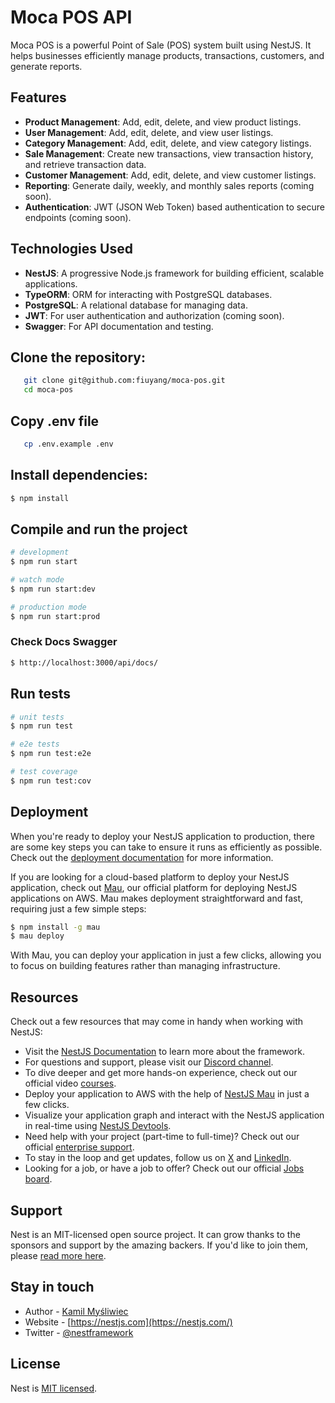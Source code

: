 # Moca POS API

Moca POS is a powerful Point of Sale (POS) system built using NestJS. It helps businesses efficiently manage products, transactions, customers, and generate reports.

## Features

- **Product Management**: Add, edit, delete, and view product listings.
- **User Management**: Add, edit, delete, and view user listings.
- **Category Management**: Add, edit, delete, and view category listings.
- **Sale Management**: Create new transactions, view transaction history, and retrieve transaction data.
- **Customer Management**: Add, edit, delete, and view customer listings.
- **Reporting**: Generate daily, weekly, and monthly sales reports (coming soon).
- **Authentication**: JWT (JSON Web Token) based authentication to secure endpoints (coming soon).

## Technologies Used

- **NestJS**: A progressive Node.js framework for building efficient, scalable applications.
- **TypeORM**: ORM for interacting with PostgreSQL databases.
- **PostgreSQL**: A relational database for managing data.
- **JWT**: For user authentication and authorization (coming soon).
- **Swagger**: For API documentation and testing.

## Clone the repository:

```bash
   git clone git@github.com:fiuyang/moca-pos.git
   cd moca-pos
```

## Copy .env file
```bash
   cp .env.example .env
```

## Install dependencies:

```bash
$ npm install
```

## Compile and run the project

```bash
# development
$ npm run start

# watch mode
$ npm run start:dev

# production mode
$ npm run start:prod
```

### Check Docs Swagger
```bash
$ http://localhost:3000/api/docs/
```

## Run tests

```bash
# unit tests
$ npm run test

# e2e tests
$ npm run test:e2e

# test coverage
$ npm run test:cov
```

## Deployment

When you're ready to deploy your NestJS application to production, there are some key steps you can take to ensure it runs as efficiently as possible. Check out the [deployment documentation](https://docs.nestjs.com/deployment) for more information.

If you are looking for a cloud-based platform to deploy your NestJS application, check out [Mau](https://mau.nestjs.com), our official platform for deploying NestJS applications on AWS. Mau makes deployment straightforward and fast, requiring just a few simple steps:

```bash
$ npm install -g mau
$ mau deploy
```

With Mau, you can deploy your application in just a few clicks, allowing you to focus on building features rather than managing infrastructure.

## Resources

Check out a few resources that may come in handy when working with NestJS:

- Visit the [NestJS Documentation](https://docs.nestjs.com) to learn more about the framework.
- For questions and support, please visit our [Discord channel](https://discord.gg/G7Qnnhy).
- To dive deeper and get more hands-on experience, check out our official video [courses](https://courses.nestjs.com/).
- Deploy your application to AWS with the help of [NestJS Mau](https://mau.nestjs.com) in just a few clicks.
- Visualize your application graph and interact with the NestJS application in real-time using [NestJS Devtools](https://devtools.nestjs.com).
- Need help with your project (part-time to full-time)? Check out our official [enterprise support](https://enterprise.nestjs.com).
- To stay in the loop and get updates, follow us on [X](https://x.com/nestframework) and [LinkedIn](https://linkedin.com/company/nestjs).
- Looking for a job, or have a job to offer? Check out our official [Jobs board](https://jobs.nestjs.com).

## Support

Nest is an MIT-licensed open source project. It can grow thanks to the sponsors and support by the amazing backers. If you'd like to join them, please [read more here](https://docs.nestjs.com/support).

## Stay in touch

- Author - [Kamil Myśliwiec](https://twitter.com/kammysliwiec)
- Website - [https://nestjs.com](https://nestjs.com/)
- Twitter - [@nestframework](https://twitter.com/nestframework)

## License

Nest is [MIT licensed](https://github.com/nestjs/nest/blob/master/LICENSE).
